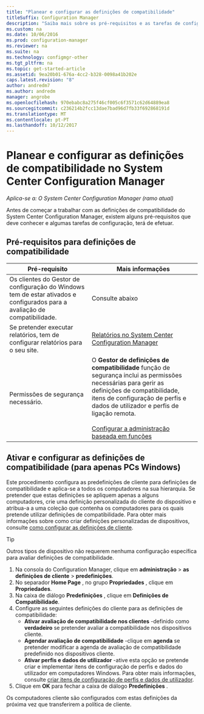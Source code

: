 ```yaml
---
title: "Planear e configurar as definições de compatibilidade"
titleSuffix: Configuration Manager
description: "Saiba mais sobre os pré-requisitos e as tarefas de configuração para trabalhar com as definições de compatibilidade no System Center Configuration Manager."
ms.custom: na
ms.date: 10/06/2016
ms.prod: configuration-manager
ms.reviewer: na
ms.suite: na
ms.technology: configmgr-other
ms.tgt_pltfrm: na
ms.topic: get-started-article
ms.assetid: 9ea20b01-676a-4cc2-b328-0098a41b202e
caps.latest.revision: "8"
author: andredm7
ms.author: andredm
manager: angrobe
ms.openlocfilehash: 970ebabc8a275f46cf005c6f3571c62d64889ea8
ms.sourcegitcommit: c236214b2fcc13dae7bad96d7fb33f692868191d
ms.translationtype: MT
ms.contentlocale: pt-PT
ms.lasthandoff: 10/12/2017
---
```

# <a name="plan-for-and-configure-compliance-settings-in-system-center-configuration-manager"></a>Planear e configurar as definições de compatibilidade no System Center Configuration Manager

*Aplica-se a: O System Center Configuration Manager (ramo atual)*

Antes de começar a trabalhar com as definições de compatibilidade do System Center Configuration Manager, existem alguns pré-requisitos que deve conhecer e algumas tarefas de configuração, terá de efetuar.  

## <a name="prerequisites-for-compliance-settings"></a>Pré-requisitos para definições de compatibilidade  

|Pré-requisito|Mais informações|  
|------------------|----------------------|  
|Os clientes do Gestor de configuração do Windows tem de estar ativados e configurados para a avaliação de compatibilidade.|Consulte abaixo|  
|Se pretender executar relatórios, tem de configurar relatórios para o seu site.|[Relatórios no System Center Configuration Manager](../../core/servers/manage/reporting.md)|  
|Permissões de segurança necessário.|O **Gestor de definições de compatibilidade** função de segurança inclui as permissões necessárias para gerir as definições de compatibilidade, itens de configuração de perfis e dados de utilizador e perfis de ligação remota.<br /><br /> [Configurar a administração baseada em funções](../../core/servers/deploy/configure/configure-role-based-administration.md)|  

##  <a name="enable-and-configure-compliance-settings-for-windows-pcs-only"></a>Ativar e configurar as definições de compatibilidade (para apenas PCs Windows)  

Este procedimento configura as predefinições de cliente para definições de compatibilidade e aplica-se a todos os computadores na sua hierarquia. Se pretender que estas definições se apliquem apenas a alguns computadores, crie uma definição personalizada do cliente do dispositivo e atribua-a a uma coleção que contenha os computadores para os quais pretende utilizar definições de compatibilidade. Para obter mais informações sobre como criar definições personalizadas de dispositivos, consulte [como configurar as definições de cliente](../../core/clients/deploy/configure-client-settings.md).  

> [!TIP]  
>  Outros tipos de dispositivo não requerem nenhuma configuração específica para avaliar definições de compatibilidade.  

1.  Na consola do Configuration Manager, clique em **administração** > **as definições de cliente** > **predefinições**.  
2.  No separador **Home Page** , no grupo **Propriedades** , clique em **Propriedades**.  
3.  Na caixa de diálogo **Predefinições** , clique em **Definições de Compatibilidade**.  
4.  Configure as seguintes definições do cliente para as definições de compatibilidade:
    - **Ativar avaliação de compatibilidade nos clientes** -definido como **verdadeiro** se pretender avaliar a compatibilidade nos dispositivos cliente.
    - **Agendar avaliação de compatibilidade** -clique em **agenda** se pretender modificar a agenda de avaliação de compatibilidade predefinido nos dispositivos cliente.
    - **Ativar perfis e dados de utilizador** -ative esta opção se pretende criar e implementar itens de configuração de perfis e dados do utilizador em computadores Windows. Para obter mais informações, consulte [criar itens de configuração de perfis e dados de utilizador](/sccm/compliance/deploy-use/create-remote-connection-profiles).
5. Clique em **OK** para fechar a caixa de diálogo **Predefinições** .  

Os computadores cliente são configurados com estas definições da próxima vez que transferirem a política de cliente.  

